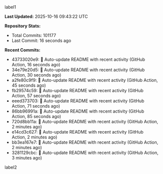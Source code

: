 
label1 
<!-- ACTIVITY_START -->
**Last Updated:** 2025-10-16 09:43:22 UTC

**Repository Stats:**
- Total Commits: 101177
- Last Commit: 16 seconds ago

**Recent Commits:**
- 43733020e9: 🤖 Auto-update README with recent activity (GitHub Action, 16 seconds ago)
- 34e79e20d5: 🤖 Auto-update README with recent activity (GitHub Action, 30 seconds ago)
- a2fe80c9f9: 🤖 Auto-update README with recent activity (GitHub Action, 45 seconds ago)
- fb29574c59: 🤖 Auto-update README with recent activity (GitHub Action, 57 seconds ago)
- eeed373703: 🤖 Auto-update README with recent activity (GitHub Action, 71 seconds ago)
- 86bb96991a: 🤖 Auto-update README with recent activity (GitHub Action, 85 seconds ago)
- 720d8bb11a: 🤖 Auto-update README with recent activity (GitHub Action, 2 minutes ago)
- e14cd3c627: 🤖 Auto-update README with recent activity (GitHub Action, 2 minutes ago)
- bb3ea167e7: 🤖 Auto-update README with recent activity (GitHub Action, 2 minutes ago)
- 3281129cbc: 🤖 Auto-update README with recent activity (GitHub Action, 3 minutes ago)
<!-- ACTIVITY_END -->

label2
